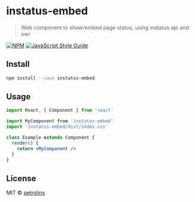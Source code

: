 # instatus-embed

> Web component to show/embed page status, using instatus api and swr

[![NPM](https://img.shields.io/npm/v/instatus-embed.svg)](https://www.npmjs.com/package/instatus-embed) [![JavaScript Style Guide](https://img.shields.io/badge/code_style-standard-brightgreen.svg)](https://standardjs.com)

## Install

```bash
npm install --save instatus-embed
```

## Usage

```jsx
import React, { Component } from 'react'

import MyComponent from 'instatus-embed'
import 'instatus-embed/dist/index.css'

class Example extends Component {
  render() {
    return <MyComponent />
  }
}
```

## License

MIT © [petrolins](https://github.com/petrolins)
